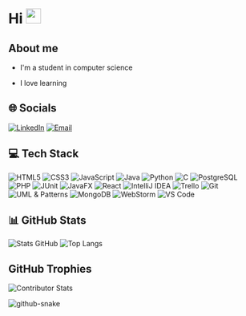 # Hi <img src="https://raw.githubusercontent.com/MartinHeinz/MartinHeinz/master/wave.gif" width="30px">


## About me


- I'm a student in computer science
 
- I love learning 

## 🌐 Socials



[![LinkedIn](https://img.shields.io/badge/-LinkedIn-blue?style=for-the-badge&logo=linkedin&logoColor=white)](https://www.linkedin.com/in/marvin-jean-fort//)
[![Email](https://img.shields.io/badge/Email-D14836?style=for-the-badge&logo=gmail&logoColor=white)](mailto:dvmarvin5@gmail.com)

## 💻 Tech Stack


![HTML5](https://img.shields.io/badge/HTML5-E34F26?style=for-the-badge&logo=html5&logoColor=white) ![CSS3](https://img.shields.io/badge/CSS3-1572B6?style=for-the-badge&logo=css3&logoColor=white) ![JavaScript](https://img.shields.io/badge/JavaScript-F7DF1E?style=for-the-badge&logo=javascript&logoColor=black) ![Java](https://img.shields.io/badge/Java-ED8B00?style=for-the-badge&logo=java&logoColor=white)
![Python](https://img.shields.io/badge/Python-3776AB?style=for-the-badge&logo=python&logoColor=white)
![C](https://img.shields.io/badge/C-00599C?style=for-the-badge&logo=c&logoColor=white)
![PostgreSQL](https://img.shields.io/badge/PostgreSQL-316192?style=for-the-badge&logo=postgresql&logoColor=white)
![PHP](https://img.shields.io/badge/PHP-777BB4?style=for-the-badge&logo=php&logoColor=white)
![JUnit](https://img.shields.io/badge/JUnit-25A162?style=for-the-badge&logo=junit5&logoColor=white)
![JavaFX](https://img.shields.io/badge/JavaFX-FF7800?style=for-the-badge&logo=java&logoColor=white)
![React](https://img.shields.io/badge/React-20232A?style=for-the-badge&logo=react&logoColor=61DAFB)
![IntelliJ IDEA](https://img.shields.io/badge/IntelliJIDEA-000000.svg?style=for-the-badge&logo=intellij-idea&logoColor=white)
![Trello](https://img.shields.io/badge/Trello-0079BF?style=for-the-badge&logo=trello&logoColor=white)
![Git](https://img.shields.io/badge/Git-F05032?style=for-the-badge&logo=git&logoColor=white)
![UML & Patterns](https://img.shields.io/badge/UML%20&%20Patterns-0066B3?style=for-the-badge&logoColor=white)
![MongoDB](https://img.shields.io/badge/MongoDB-4EA94B?style=for-the-badge&logo=mongodb&logoColor=white)
![WebStorm](https://img.shields.io/badge/WebStorm-000000.svg?style=for-the-badge&logo=webstorm&logoColor=white)
![VS Code](https://img.shields.io/badge/VS%20Code-007ACC.svg?style=for-the-badge&logo=visual-studio-code&logoColor=white)



## 📊 GitHub Stats 


![Stats GitHub](https://github-readme-stats.vercel.app/api?username=mq2vin&show_icons=true&theme=radical)
![Top Langs](https://github-readme-stats.vercel.app/api/top-langs/?username=mq2vin&layout=compact&langs_count=8&theme=radical)

## GitHub Trophies


![Contributor Stats](https://github-contributor-stats.vercel.app/api?username=mq2vin&limit=10&theme=dark&combine_all_yearly_contributions=true)

<picture>
  <source media="(prefers-color-scheme: dark)" srcset="https://raw.githubusercontent.com/mq2vin/mq2vin/output/github-snake-dark.svg" />
  <source media="(prefers-color-scheme: light)" srcset="https://raw.githubusercontent.com/mq2vin/mq2vin/output/github-snake.svg" />
  <img alt="github-snake" src="https://raw.githubusercontent.com/tobiasmeyhoefer/tobiasmeyhoefer/output/github-snake.svg" />
</picture>




